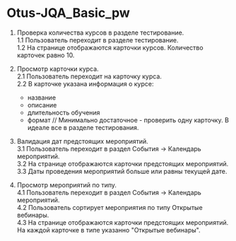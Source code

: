 # Otus-JQA_Basic_pw
1. Проверка количества курсов в разделе тестирование.  
    1.1 Пользователь переходит в разделе тестирование.  
    1.2 На странице отображаются карточки курсов. Количество карточек равно 10.

2. Просмотр карточки курса.  
2.1 Пользователь переходит на карточку курса.  
2.2 В карточке указана информация о курсе:
	- название
	- описание
	- длительность обучения
	- формат // Минимально достаточное - проверить одну карточку. В идеале все в разделе тестирования.

3. Валидация дат предстоящих мероприятий.  
3.1 Пользователь переходит в раздел События -> Календарь мероприятий.  
3.2 На странице отображаются карточки предстоящих мероприятий.  
3.3 Даты проведения мероприятий больше или равны текущей дате.  

4. Просмотр мероприятий по типу.  
4.1 Пользователь переходит в раздел События -> Календарь мероприятий.  
4.2 Пользователь сортирует мероприятия по типу Открытые вебинары.  
4.3 На странице отображаются карточки предстоящих мероприятий. На каждой карточке в типе указанно "Открытые вебинары".
